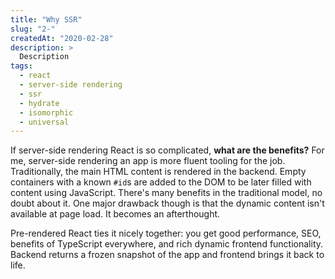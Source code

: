 ```yaml
---
title: "Why SSR"
slug: "2-"
createdAt: "2020-02-28"
description: >
  Description
tags:
  - react
  - server-side rendering
  - ssr
  - hydrate
  - isomorphic
  - universal
---
```



If server-side rendering React is so complicated, **what are the benefits?**
For me, server-side rendering an app is more fluent tooling for the job. Traditionally, the main HTML content is rendered in the backend. Empty containers with a known `#id`s are added to the DOM to be later filled with content using JavaScript. There's many benefits in the traditional model, no doubt about it. One major drawback though is that the dynamic content isn't available at page load. It becomes an afterthought.

Pre-rendered React ties it nicely together: you get good performance, SEO, benefits of TypeScript everywhere, and rich dynamic frontend functionality. Backend returns a frozen snapshot of the app and frontend brings it back to life.
